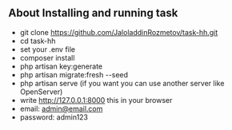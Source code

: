 
## About Installing and running task


- git clone https://github.com/JaloladdinRozmetov/task-hh.git
- cd task-hh
- set your .env file
- composer install
- php artisan key:generate
- php artisan migrate:fresh --seed
- php artisan serve (if you want you can use another server like OpenServer)
- write http://127.0.0.1:8000 this in your browser 
- email: admin@email.com
- password: admin123
